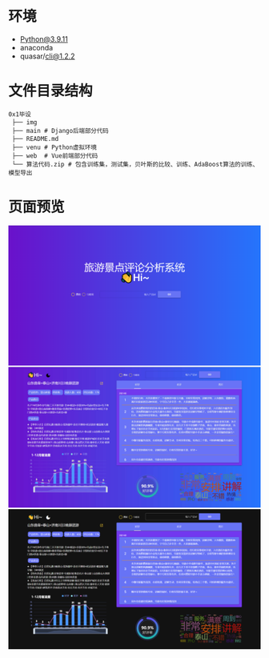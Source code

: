 # 环境
- Python@3.9.11
- anaconda
- quasar/cli@1.2.2

# 文件目录结构
```
0x1毕设
 ├── img
 ├── main # Django后端部分代码
 ├── README.md
 ├── venu # Python虚拟环境
 ├── web  # Vue前端部分代码
 └── 算法代码.zip # 包含训练集，测试集，贝叶斯的比较、训练、AdaBoost算法的训练、模型导出
```

# 页面预览
![](./img/index.png)
![](./img/light.jpg)
![](./img/dark.png)

